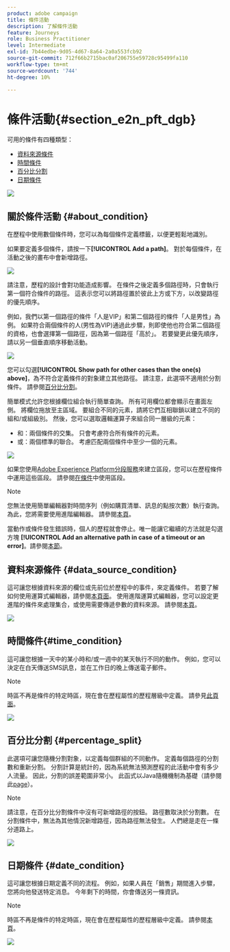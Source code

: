 ```yaml
---
product: adobe campaign
title: 條件活動
description: 了解條件活動
feature: Journeys
role: Business Practitioner
level: Intermediate
exl-id: 7b44edbe-9d05-4d67-8a64-2a0a553fcb92
source-git-commit: 712f66b2715bac0af206755e59728c95499fa110
workflow-type: tm+mt
source-wordcount: '744'
ht-degree: 10%

---
```


# 條件活動{#section_e2n_pft_dgb}

可用的條件有四種類型：

* [資料來源條件](#data_source_condition)
* [時間條件](#time_condition)
* [百分比分割](#percentage_split)
* [日期條件](#date_condition)

![](../assets/journey49.png)

## 關於條件活動 {#about_condition}

在歷程中使用數個條件時，您可以為每個條件定義標籤，以便更輕鬆地識別。

如果要定義多個條件，請按一下&#x200B;**[!UICONTROL Add a path]**。 對於每個條件，在活動之後的畫布中會新增路徑。

![](../assets/journey47.png)

請注意，歷程的設計會對功能造成影響。 在條件之後定義多個路徑時，只會執行第一個符合條件的路徑。 這表示您可以將路徑置於彼此上方或下方，以改變路徑的優先順序。

例如，我們以第一個路徑的條件「人是VIP」和第二個路徑的條件「人是男性」為例。 如果符合兩個條件的人(男性為VIP)通過此步驟，則即使他也符合第二個路徑的資格，也會選擇第一個路徑，因為第一個路徑「高於」。 若要變更此優先順序，請以另一個垂直順序移動活動。

![](../assets/journey48.png)

您可以勾選&#x200B;**[!UICONTROL Show path for other cases than the one(s) above]**，為不符合定義條件的對象建立其他路徑。 請注意，此選項不適用於分割條件。 請參閱[百分比分割](#percentage_split)。

簡單模式允許您根據欄位組合執行簡單查詢。 所有可用欄位都會顯示在畫面左側。 將欄位拖放至主區域。 要組合不同的元素，請將它們互相聯鎖以建立不同的組和/或組級別。 然後，您可以選取邏輯運算子來組合同一層級的元素：

* 和：兩個條件的交集。 只會考慮符合所有條件的元素。
* 或：兩個標準的聯合。 考慮匹配兩個條件中至少一個的元素。

![](../assets/journey64.png)

如果您使用[Adobe Experience Platform分段服務](https://docs.adobe.com/content/help/en/experience-platform/segmentation/home.html)來建立區段，您可以在歷程條件中運用這些區段。 請參閱[在條件](../segment/using-a-segment.md)中使用區段。


>[!NOTE]
>
>您無法使用簡單編輯器對時間序列（例如購買清單、訊息的點按次數）執行查詢。 為此，您將需要使用進階編輯器。 請參閱[本頁](../expression/expressionadvanced.md)。

當動作或條件發生錯誤時，個人的歷程就會停止。唯一能讓它繼續的方法就是勾選方塊 **[!UICONTROL Add an alternative path in case of a timeout or an error]**。請參閱[本節](../building-journeys/using-the-journey-designer.md#paths)。

## 資料來源條件 {#data_source_condition}

這可讓您根據資料來源的欄位或先前位於歷程中的事件，來定義條件。 若要了解如何使用運算式編輯器，請參閱[本頁面](../expression/expressionadvanced.md)。 使用進階運算式編輯器，您可以設定更進階的條件來處理集合，或使用需要傳遞參數的資料來源。 請參閱[本頁](../datasource/external-data-sources.md)。

![](../assets/journey50.png)

## 時間條件{#time_condition}

這可讓您根據一天中的某小時和/或一週中的某天執行不同的動作。 例如，您可以決定在白天傳送SMS訊息，並在工作日的晚上傳送電子郵件。

>[!NOTE]
>
>時區不再是條件的特定時區，現在會在歷程屬性的歷程層級中定義。 請參見[此頁面](../building-journeys/timezone-management.md)。

![](../assets/journey51.png)

## 百分比分割 {#percentage_split}

此選項可讓您隨機分割對象，以定義每個群組的不同動作。 定義每個路徑的分割數和重新分割。 分割計算是統計的，因為系統無法預測歷程的此活動中會有多少人流量。 因此，分割的誤差範圍非常小。 此函式以Java隨機機制為基礎（請參閱此[page](https://docs.oracle.com/javase/7/docs/api/java/util/Random.html)）。

>[!NOTE]
>
>請注意，在百分比分割條件中沒有可新增路徑的按鈕。 路徑數取決於分割數。 在分割條件中，無法為其他情況新增路徑，因為路徑無法發生。 人們總是走在一條分道路上。

![](../assets/journey52.png)

## 日期條件 {#date_condition}

這可讓您根據日期定義不同的流程。 例如，如果人員在「銷售」期間進入步驟，您將向他發送特定消息。 今年剩下的時間，你會傳送另一條資訊。

>[!NOTE]
>
>時區不再是條件的特定時區，現在會在歷程屬性的歷程層級中定義。 請參閱[本頁](../building-journeys/timezone-management.md)。

![](../assets/journey53.png)
